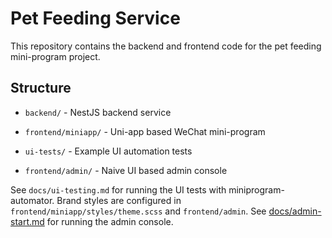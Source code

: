 # Pet Feeding Service

This repository contains the backend and frontend code for the pet feeding mini-program project.

## Structure

- `backend/` - NestJS backend service
- `frontend/miniapp/` - Uni-app based WeChat mini-program
- `ui-tests/` - Example UI automation tests

- `frontend/admin/` - Naive UI based admin console

See `docs/ui-testing.md` for running the UI tests with miniprogram-automator.
Brand styles are configured in `frontend/miniapp/styles/theme.scss` and `frontend/admin`.
See [docs/admin-start.md](docs/admin-start.md) for running the admin console.

